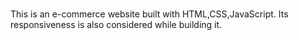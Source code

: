 #

This is an e-commerce website built with HTML,CSS,JavaScript. Its responsiveness is also considered while building it.
